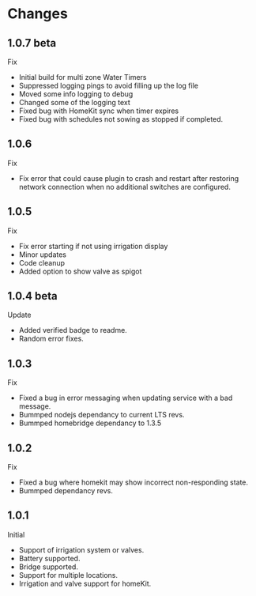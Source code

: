 # Changes

## 1.0.7 beta
Fix
-   Initial build for multi zone Water Timers
-   Suppressed logging pings to avoid filling up the log file
-   Moved some info logging to debug
-   Changed some of the logging text
-   Fixed bug with HomeKit sync when timer expires
-   Fixed bug with schedules not sowing as stopped if completed.

## 1.0.6
Fix
-   Fix error that could cause plugin to crash and restart after restoring network connection when no additional switches are configured.

## 1.0.5
Fix
-   Fix error starting if not using irrigation display
-   Minor updates
-   Code cleanup
-   Added option to show valve as spigot

## 1.0.4 beta
Update
-   Added verified badge to readme.
-   Random error fixes.

## 1.0.3
Fix
-   Fixed a bug in error messaging when updating service with a bad message.
-   Bummped nodejs dependancy to current LTS revs.
-   Bummped homebridge dependancy to 1.3.5

## 1.0.2
Fix
-   Fixed a bug where homekit may show incorrect non-responding state.
-   Bummped dependancy revs.

## 1.0.1
Initial 
-   Support of irrigation system or valves.
-   Battery supported.
-   Bridge supported.
-   Support for multiple locations.
-   Irrigation and valve support for homeKit.
